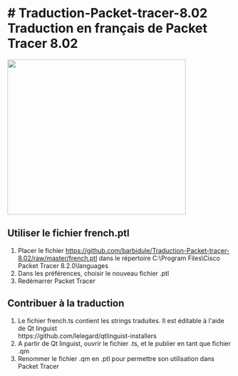 <h1># Traduction-Packet-tracer-8.02<br />
Traduction en fran&ccedil;ais de Packet Tracer 8.02</h1>

<p><img src="https://ckeditor.com/apps/ckfinder/userfiles/files/image(10).png" style="height:347px; width:400px" /></p>

<h2>Utiliser le fichier french.ptl</h2>

<ol>
	<li>Placer le fichier <a href="https://github.com/barbidule/Traduction-Packet-tracer-8.02/raw/master/french.ptl">https://github.com/barbidule/Traduction-Packet-tracer-8.02/raw/master/french.ptl</a>&nbsp;dans le r&eacute;pertoire C:\Program Files\Cisco Packet Tracer 8.2.0\languages</li>
	<li>Dans les pr&eacute;f&eacute;rences, choisir le nouveau fichier .ptl</li>
	<li>Red&eacute;marrer Packet Tracer</li>
</ol>

<h2>Contribuer &agrave; la traduction</h2>

<ol>
	<li>Le fichier french.ts contient les strings traduites. Il est &eacute;ditable &agrave; l&#39;aide de Qt linguist<br />
	https://github.com/lelegard/qtlinguist-installers</li>
	<li>A partir de Qt linguist, ouvrir le fichier .ts, et le publier en tant que fichier .qm</li>
	<li>Renommer le fichier .qm en .ptl pour permettre son utilisation dans Packet Tracer</li>
</ol>

<ol>
</ol>
